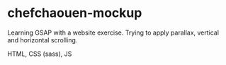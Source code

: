 # chefchaouen-mockup

Learning GSAP with a website exercise.
Trying to apply parallax, vertical and horizontal scrolling.

HTML, CSS (sass), JS
